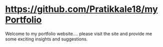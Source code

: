 # https://github.com/Pratikkale18/myPortfolio
Welcome to my portfolio website.... please visit the site and provide me some exciting insights and suggestions.
